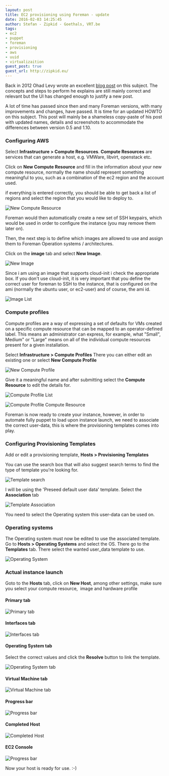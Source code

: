 ```yaml
---
layout: post
title: EC2 provisioning using Foreman - update
date: 2016-02-03 14:25:45
author: Stefan - Zipkid - Goethals, VRT.be
tags:
- ec2
- puppet
- foreman
- provisioning
- aws
- uuid
- virtualizaition
guest_post: true
guest_url: http://zipkid.eu/
---
```


Back in 2012 Ohad Levy wrote an excellent [blog post](http://theforeman.org/2012/05/ec2-provisioning-using-foreman.html) on this subject. The concepts and steps to perform he explains are still mainly correct and relevant but the UI has changed enough to justify a new post.

A lot of time has passed since then and many Foreman versions, with many improvements and changes, have passed.
It is time for an updated HOWTO on this subject. This post will mainly be a shameless copy-paste of his post with updated names, details and screenshots to accommodate the differences between version 0.5 and 1.10.

### Configuring AWS

Select **Infrastructure &gt; Compute Resources**. **Compute Resources** are services that can generate a host, e.g.
VMWare, libvirt, openstack etc.

Click on **New Compute Resource** and fill in the information about your
new compute resource, normally the name should represent something
meaningful to you, such as a combination of the ec2 region and the
account used.

if everything is entered correctly, you should be able to get back a
list of regions and select the region that you would like to deploy
to.

![New Compute Resource](/static/images/blog_images/2016-02-03-ec2-provisioning-using-foreman-update/Screenshot_2016-02-03_15.06.41.png)

Foreman would then automatically create a new set of SSH keypairs, which
would be used in order to configure the instance (you may remove them
later on).

Then, the next step is to define which images are allowed to use and
assign them to Foreman Operation systems / architectures.

Click on the **image** tab and select **New Image**.

![New Image](/static/images/blog_images/2016-02-03-ec2-provisioning-using-foreman-update/Screenshot_2016-02-03_15.08.23.png)

Since i am using an image that supports cloud-init i check the appropriate
box. If you don't use cloud-init, it is very important that you define
the correct user for foreman to SSH to the instance, that is configured
on the ami (normally the ubuntu user, or ec2-user) and of course, the ami id.


![Image List](/static/images/blog_images/2016-02-03-ec2-provisioning-using-foreman-update/Screenshot_2016-02-03_15.09.31.png)

### Compute profiles

Compute profiles are a way of expressing a set of defaults for VMs created on a specific compute resource that can be mapped to an operator-defined label. This means an administrator can express, for example, what "Small", Medium" or "Large" means on all of the individual compute resources present for a given installation.

Select **Infrastructure &gt; Compute Profiles** There you can either edit an existing one or select
**New Compute Profile**

![New Compute Profile](/static/images/blog_images/2016-02-03-ec2-provisioning-using-foreman-update/Screenshot_2016-02-03_15.12.16.png)

Give it a meaningful name and after submitting select the **Compute Resource** to edit the details for.

![Compute Profile List](/static/images/blog_images/2016-02-03-ec2-provisioning-using-foreman-update/Screenshot_2016-02-03_15.12.29.png)

![Compute Profile Compute Resource](/static/images/blog_images/2016-02-03-ec2-provisioning-using-foreman-update/Screenshot_2016-02-03_15.12.50.png)

Foreman is now ready to create your instance, however, in order to
automate fully puppet to load upon instance launch, we need to associate
the correct user-data, this is where the provisioning templates
comes into play.

### Configuring Provisioning Templates

Add or edit a provisioning template, **Hosts &gt; Provisioning Templates**

You can use the search box that will also suggest search terms to find the type
of template you're looking for.

![Template search](/static/images/blog_images/2016-02-03-ec2-provisioning-using-foreman-update/Screenshot_2016-02-03_15.13.41.png)

I will be using the 'Preseed default user data' template. Select the
**Association** tab

![Template Association](/static/images/blog_images/2016-02-03-ec2-provisioning-using-foreman-update/Screenshot_2016-02-03_15.14.19.png)

You need to select the Operating system this user-data can be used on.

### Operating systems

The Operating system must now be edited to use the associated template.
Go to **Hosts &gt; Operating Systems** and select the OS. There go to the
**Templates** tab. There select the wanted user_data template to use.

![Operating System](/static/images/blog_images/2016-02-03-ec2-provisioning-using-foreman-update/Screenshot_2016-02-03_15.15.19.png)

### Actual instance launch

Goto to the **Hosts** tab, click on **New Host**, among other settings,
make sure you select your compute resource,  image and hardware profile

#### Primary tab

![Primary tab](/static/images/blog_images/2016-02-03-ec2-provisioning-using-foreman-update/Screenshot_2016-02-03_15.17.36.png)

#### Interfaces tab

![Interfaces tab](/static/images/blog_images/2016-02-03-ec2-provisioning-using-foreman-update/Screenshot_2016-02-03_15.18.06.png)

#### Operating System tab

Select the correct values and click the **Resolve** button to link the template.

![Operating System tab](/static/images/blog_images/2016-02-03-ec2-provisioning-using-foreman-update/Screenshot_2016-02-03_15.18.25.png)

#### Virtual Machine tab

![Virtual Machine tab](/static/images/blog_images/2016-02-03-ec2-provisioning-using-foreman-update/Screenshot_2016-02-03_15.20.54.png)

#### Progress bar

![Progress bar](/static/images/blog_images/2016-02-03-ec2-provisioning-using-foreman-update/Screenshot_2016-02-03_15.21.58.png)

#### Completed Host

![Completed Host](/static/images/blog_images/2016-02-03-ec2-provisioning-using-foreman-update/Screenshot_2016-02-03_15.22.14.png)

#### EC2 Console

![Progress bar](/static/images/blog_images/2016-02-03-ec2-provisioning-using-foreman-update/Screenshot_2016-02-03_15.31.02.png)

Now your host is ready for use. :-)

